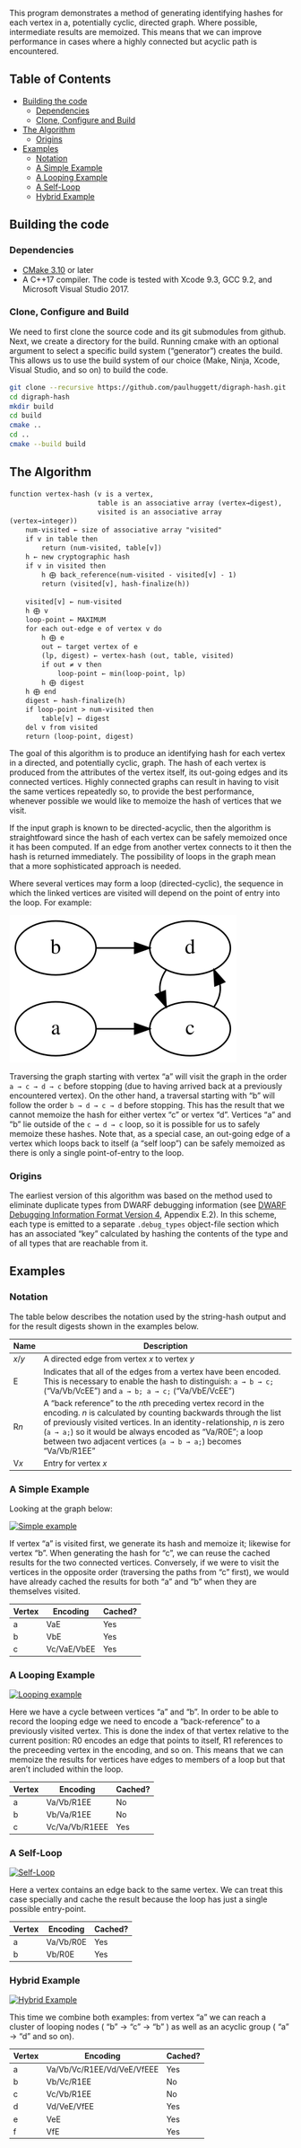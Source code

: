 This program demonstrates a method of generating identifying hashes for each vertex in a, potentially cyclic, directed graph. Where possible, intermediate results are memoized. This means that we can improve performance in cases where a highly connected but acyclic path is encountered.

## Table of Contents

*   [Building the code](#building-the-code)
    *   [Dependencies](#dependencies)
    *   [Clone, Configure and Build](#clone-configure-and-build)
*   [The Algorithm](#the-algorithm)
    *   [Origins](#origins)
*   [Examples](#examples)
    *   [Notation](#notation)
    *   [A Simple Example](#a-simple-example)
    *   [A Looping Example](#a-looping-example)
    *   [A Self\-Loop](#a-self-loop)
    *   [Hybrid Example](#hybrid-example)

## Building the code

### Dependencies

*   [CMake 3.10](https://cmake.org/download/) or later
*   A C++17 compiler. The code is tested with Xcode 9.3, GCC 9.2, and Microsoft Visual Studio 2017.

### Clone, Configure and Build

We need to first clone the source code and its git submodules from github. Next, we create a directory for the build. Running cmake with an optional argument to select a specific build system (“generator”) creates the build. This allows us to use the build system of our choice (Make, Ninja, Xcode, Visual Studio, and so on) to build the code.

~~~bash
git clone --recursive https://github.com/paulhuggett/digraph-hash.git
cd digraph-hash
mkdir build
cd build
cmake ..
cd ..
cmake --build build
~~~

## The Algorithm

~~~
function vertex-hash (v is a vertex,
                      table is an associative array (vertex→digest),
                      visited is an associative array (vertex→integer))
    num-visited ← size of associative array "visited"
    if v in table then
        return (num-visited, table[v])
    h ← new cryptographic hash
    if v in visited then
        h ⨁ back_reference(num-visited - visited[v] - 1)
        return (visited[v], hash-finalize(h))

    visited[v] ← num-visited
    h ⨁ v
    loop-point ← MAXIMUM
    for each out-edge e of vertex v do
        h ⨁ e
        out ← target vertex of e
        (lp, digest) ← vertex-hash (out, table, visited)
        if out ≠ v then
            loop-point ← min(loop-point, lp)
        h ⨁ digest
    h ⨁ end
    digest ← hash-finalize(h)
    if loop-point > num-visited then
        table[v] ← digest
    del v from visited
    return (loop-point, digest)
~~~

The goal of this algorithm is to produce an identifying hash for each vertex in a directed, and potentially cyclic, graph. The hash of each vertex is produced from the attributes of the vertex itself, its out-going edges and its connected vertices. Highly connected graphs can result in having to visit the same vertices repeatedly so, to provide the best performance, whenever possible we would like to memoize the hash of vertices that we visit.

If the input graph is known to be directed-acyclic, then the algorithm is straightfoward since the hash of each vertex can be safely memoized once it has been computed. If an edge from another vertex connects to it then the hash is returned immediately. The possibility of loops in the graph mean that a more sophisticated approach is needed.

Where several vertices may form a loop (directed-cyclic), the sequence in which the linked vertices are visited will depend on the point of entry into the loop. For example:

![Loop with two entry points](images/loop.svg)

Traversing the graph starting with vertex “a” will visit the graph in the order `a → c → d → c` before stopping (due to  having arrived back at a previously encountered vertex). On the other hand, a traversal starting with “b” will follow the order `b → d → c → d` before stopping. This has the result that we cannot memoize the hash for either vertex “c” or vertex “d”. Vertices “a” and “b” lie outside of the `c → d → c` loop, so it is possible for us to safely memoize these hashes. Note that, as a special case, an out-going edge of a vertex which loops back to itself (a “self loop”) can be safely memoized as there is only a single point-of-entry to the loop.

### Origins

The earliest version of this algorithm was based on the method used to eliminate duplicate types from DWARF debugging information (see [DWARF Debugging Information Format Version 4]((http://dwarfstd.org/doc/DWARF4.pdf)), Appendix E.2). In this scheme, each type is emitted to a separate `.debug_types` object-file section which has an associated “key” calculated by hashing the contents of the type and of all types that are reachable from it.

## Examples

### Notation

The table below describes the notation used by the string-hash output and for the result digests shown in the examples below.

| Name    | Description |
| ------- | ----------- |
| *x*/*y* | A directed edge from vertex *x* to vertex *y* |
| E       | Indicates that all of the edges from a vertex have been encoded. This is necessary to enable the hash to distinguish: `a → b → c;` (“Va/Vb/VcEE”) and `a → b; a → c;` (“Va/VbE/VcEE”) |
| R*n*    | A “back reference” to the *n*th preceding vertex record in the encoding. *n* is calculated by counting backwards through the list of previously visited vertices. In an identity-relationship, *n* is zero (`a → a;`) so it would be always encoded as “Va/R0E”; a loop between two adjacent vertices (`a → b → a;`) becomes “Va/Vb/R1EE” |
| V*x*    | Entry for vertex *x* |

### A Simple Example

Looking at the graph below:

[![Simple example](https://sketchviz.com/@paulhuggett/4219c7ba02ac32a9a14c9566bb526ffa/e057ec6efb6522c45a1c8d404618406f7dac2d62.sketchy.png)](https://sketchviz.com/@paulhuggett/4219c7ba02ac32a9a14c9566bb526ffa)

If vertex “a” is visited first, we generate its hash and memoize it; likewise for vertex “b”. When generating the hash for “c”, we can reuse the cached results for the two connected vertices. Conversely, if we were to visit the vertices in the opposite order (traversing the paths from “c” first), we would have already cached the results for both “a” and “b” when they are themselves visited.

| Vertex | Encoding      | Cached? |
| ------ | ------------- | ------- |
| a      | VaE           | Yes     |
| b      | VbE           | Yes     |
| c      | Vc/VaE/VbEE   | Yes     |

### A Looping Example

[![Looping example](https://sketchviz.com/@paulhuggett/4219c7ba02ac32a9a14c9566bb526ffa/4ceba724fba0e4d34457a3bfd6b92b7b5bbf2fe6.sketchy.png)](https://sketchviz.com/@paulhuggett/4219c7ba02ac32a9a14c9566bb526ffa)

Here we have a cycle between vertices “a” and “b”. In order to be able to record the looping edge we need to encode a “back-reference” to a previously visited vertex. This is done the index of that vertex relative to the current position: R0 encodes an edge that points to itself, R1 references to the preceeding vertex in the encoding, and so on. This means that we can memoize the results for vertices have edges to members of a loop but that aren’t included within the loop.

| Vertex | Encoding         | Cached? |
| ------ | ---------------- | ------- |
| a      | Va/Vb/R1EE       | No      |
| b      | Vb/Va/R1EE       | No      |
| c      | Vc/Va/Vb/R1EEE   | Yes     |

### A Self-Loop

[![Self-Loop](https://sketchviz.com/@paulhuggett/45b6427f8db91b04a997420124ded8b4/5aeacb40050b50397222e6f97789b34029f59e29.sketchy.png)](https:://sketchviz.com/@paulhuggett/45b6427f8db91b04a997420124ded8b4)

Here a vertex contains an edge back to the same vertex. We can treat this case specially and cache the result because the loop has just a single possible entry-point.

| Vertex | Encoding      | Cached? |
| ------ | ------------- | ------- |
| a      | Va/Vb/R0E     | Yes     |
| b      | Vb/R0E        | Yes     |

### Hybrid Example

[![Hybrid Example](https://sketchviz.com/@paulhuggett/1b8fba83ebff1ebe66aa96a9fa9d7c2e/7c0fb7ef6465c31f858940b444b2cf6b2f66d748.sketchy.png)](https://sketchviz.com/@paulhuggett/1b8fba83ebff1ebe66aa96a9fa9d7c2e)

This time we combine both examples: from vertex “a” we can reach a cluster of looping nodes ( “b” → “c” → “b” ) as well as an acyclic group ( “a” → “d” and so on).

| Vertex | Encoding                   | Cached? |
| ------ | -------------------------- | ------- |
| a      | Va/Vb/Vc/R1EE/Vd/VeE/VfEEE | Yes     |
| b      | Vb/Vc/R1EE                 | No      |
| c      | Vc/Vb/R1EE                 | No      |
| d      | Vd/VeE/VfEE                | Yes     |
| e      | VeE                        | Yes     |
| f      | VfE                        | Yes     |
